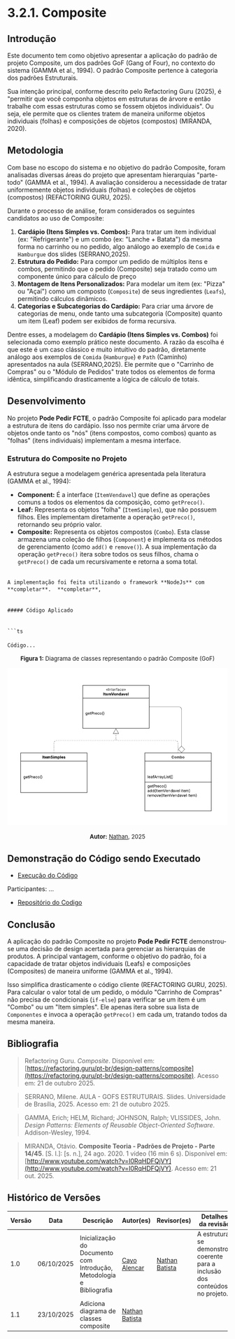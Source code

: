 # 3.2.1. Composite

## Introdução

Este documento tem como objetivo apresentar a aplicação do padrão de projeto Composite, um dos padrões GoF (Gang of Four), no contexto do sistema (GAMMA et al., 1994). O padrão Composite pertence à categoria dos padrões Estruturais.

Sua intenção principal, conforme descrito pelo Refactoring Guru (2025), é "permitir que você componha objetos em estruturas de árvore e então trabalhe com essas estruturas como se fossem objetos individuais". Ou seja, ele permite que os clientes tratem de maneira uniforme objetos individuais (folhas) e composições de objetos (compostos) (MIRANDA, 2020).


## Metodologia

Com base no escopo do sistema e no objetivo do padrão Composite, foram analisadas diversas áreas do projeto que apresentam hierarquias "parte-todo" (GAMMA et al., 1994). A avaliação considerou a necessidade de tratar uniformemente objetos individuais (folhas) e coleções de objetos (compostos) (REFACTORING GURU, 2025).

Durante o processo de análise, foram considerados os seguintes candidatos ao uso de Composite:

1.  **Cardápio (Itens Simples vs. Combos):** Para tratar um item individual (ex: "Refrigerante") e um combo (ex: "Lanche + Batata") da mesma forma no carrinho ou no pedido, algo análogo ao exemplo de `Comida` e `Hamburgue` dos slides (SERRANO,2025).
2.  **Estrutura do Pedido:** Para compor um pedido de múltiplos itens e combos, permitindo que o pedido (Composite) seja tratado como um componente único para cálculo de preço
3.  **Montagem de Itens Personalizados:** Para modelar um item (ex: "Pizza" ou "Açaí") como um composto (`Composite`) de seus ingredientes (`Leafs`), permitindo cálculos dinâmicos.
4.  **Categorias e Subcategorias do Cardápio:** Para criar uma árvore de categorias de menu, onde tanto uma subcategoria (Composite) quanto um item (Leaf) podem ser exibidos de forma recursiva.

Dentre esses, a modelagem do **Cardápio (Itens Simples vs. Combos)** foi selecionada como exemplo prático neste documento. A razão da escolha é que este é um caso clássico e muito intuitivo do padrão, diretamente análogo aos exemplos de `Comida` (`Hamburgue`) e `Path` (Caminho) apresentados na aula (SERRANO,2025). Ele permite que o "Carrinho de Compras" ou o "Módulo de Pedidos" trate todos os elementos de forma idêntica, simplificando drasticamente a lógica de cálculo de totais.


## Desenvolvimento

No projeto **Pode Pedir FCTE**, o padrão Composite foi aplicado para modelar a estrutura de itens do cardápio. Isso nos permite criar uma árvore de objetos onde tanto os "nós" (itens compostos, como combos) quanto as "folhas" (itens individuais) implementam a mesma interface.

### Estrutura do Composite no Projeto

A estrutura segue a modelagem genérica apresentada pela literatura (GAMMA et al., 1994):

* **Component:** É a interface (`ItemVendavel`) que define as operações comuns a todos os elementos da composição, como `getPreco()`.
* **Leaf:** Representa os objetos "folha" (`ItemSimples`), que não possuem filhos. Eles implementam diretamente a operação `getPreco()`, retornando seu próprio valor.
* **Composite:** Representa os objetos compostos (`Combo`). Esta classe armazena uma coleção de filhos (`Component`) e implementa os métodos de gerenciamento (como `add()` e `remove()`). A sua implementação da operação `getPreco()` itera sobre todos os seus filhos, chama o `getPreco()` de cada um recursivamente e retorna a soma total.
```

A implementação foi feita utilizando o framework **NodeJs** com **completar**.  **completar**, 


##### Código Aplicado


```ts

Código...

```


<font size="2"><p style="text-align: center"><b>Figura 1:</b> Diagrama de classes representando o padrão Composite (GoF)</p></font>


<div style="text-align: center;">


![figura1](../../assets/images/Composite_UML.png)


</div>


<font size="2"><p style="text-align: center"><b>Autor:</b> <a href="https://github.com/Nathan-bs">Nathan</a>, 2025</p></font> 
 ## Demonstração do Código sendo Executado


- [Execução do Código](...)</br>

Participantes: ...</br>

- [Repositório do Codigo](...)


## Conclusão

A aplicação do padrão Composite no projeto **Pode Pedir FCTE** demonstrou-se uma decisão de design acertada para gerenciar as hierarquias de produtos. A principal vantagem, conforme o objetivo do padrão, foi a capacidade de tratar objetos individuais (Leafs) e composições (Composites) de maneira uniforme (GAMMA et al., 1994).

Isso simplifica drasticamente o código cliente (REFACTORING GURU, 2025). Para calcular o valor total de um pedido, o módulo "Carrinho de Compras" não precisa de condicionais (`if-else`) para verificar se um item é um "Combo" ou um "Item simples". Ele apenas itera sobre sua lista de `Componentes` e invoca a operação `getPreco()` em cada um, tratando todos da mesma maneira.


## Bibliografia

> Refactoring Guru. *Composite*. Disponível em: [https://refactoring.guru/pt-br/design-patterns/composite](https://refactoring.guru/pt-br/design-patterns/composite). Acesso em: 21 de outubro 2025.

> SERRANO, Milene. AULA - GOFS ESTRUTURAIS. Slides. Universidade de Brasília, 2025. Acesso em: 21 de outubro 2025.

> GAMMA, Erich; HELM, Richard; JOHNSON, Ralph; VLISSIDES, John. *Design Patterns: Elements of Reusable Object-Oriented Software*. Addison-Wesley, 1994.

>MIRANDA, Otávio. **Composite Teoria - Padrões de Projeto - Parte 14/45**. [S. l.]: [s. n.], 24 ago. 2020. 1 vídeo (16 min 6 s). Disponível em: [http://www.youtube.com/watch?v=I0RqHDFQjVY](http://www.youtube.com/watch?v=I0RqHDFQjVY). Acesso em: 21 out. 2025.

## Histórico de Versões

| Versão | Data       | Descrição                                                             | Autor(es)                                      | Revisor(es) | Detalhes da revisão |
| ------ | ---------- | --------------------------------------------------------------------- | ---------------------------------------------- | ----------- | ------------------- |
| 1.0    | 06/10/2025 | Inicialização do Documento com Introdução, Metodologia e Bibliografia | [Cayo Alencar](https://github.com/Cayoalencar)     |     [Nathan Batista](https://github.com/Nathan-bs)   |  A estrutura se demonstrou coerente para a inclusão dos conteúdos no projeto.  
| 1.1    | 23/10/2025 | Adiciona diagrama de classes composite | [Nathan Batista](https://github.com/Nathan-bs)     |         |                
